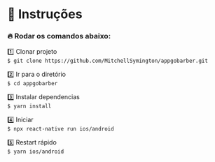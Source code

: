 # :notebook_with_decorative_cover: Instruções

### :fire: Rodar os comandos abaixo:

:one: Clonar projeto</br>
`$ git clone https://github.com/MitchellSymington/appgobarber.git`

:two: Ir para o diretório </br>
`$ cd appgobarber`

:three: Instalar dependencias</br>
`$ yarn install`

:four: Iniciar</br>
`$ npx react-native run ios/android `</br>

:five: Restart rápido</br>
`$ yarn ios/android `</br>

